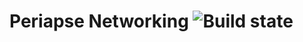 # Periapse Networking ![Build state](https://travis-ci.com/JeremyVoisin/PeriapseNetworking.svg?branch=master)
